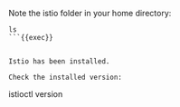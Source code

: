 Note the istio folder in your home directory:

```
ls
```{{exec}}


Istio has been installed.

Check the installed version:

```
istioctl version
```{{exec}}
